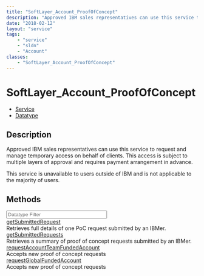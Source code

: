 ```yaml
---
title: "SoftLayer_Account_ProofOfConcept"
description: "Approved IBM sales representatives can use this service to request and manage temporary access on behalf of clients. Thi... "
date: "2018-02-12"
layout: "service"
tags:
    - "service"
    - "sldn"
    - "Account"
classes:
    - "SoftLayer_Account_ProofOfConcept"
---
```

# SoftLayer_Account_ProofOfConcept
<div id='service-datatype'>
    <ul id='sldn-reference-tabs'>
    <li id='service'> <a href='/reference/services/SoftLayer_Account_ProofOfConcept' >Service</a></li>    <li id='datatype'> <a href='/reference/datatypes/SoftLayer_Account_ProofOfConcept' >Datatype</a></li>
    </ul>
</div>

## Description
Approved IBM sales representatives can use this service to request and manage temporary access on behalf of clients. This access is subject to multiple layers of approval and requires payment arrangement in advance. 

This service is unavailable to users outside of IBM and is not applicable to the majority of users. 



        
<div id="properties" class="content">
    <h2>Methods</h2>
    <div class="view-filters">
        <div class="clearfix">
            <div class="search-input-box">
                <input placeholder="Datatype Filter" onkeyup="titleSearch(inputId='edit-combine', divId='method-div', elementClass='method-row')" 
                    type="text" id="edit-combine" value="" size="30" maxlength="128" class="form-text">
            </div>
        </div>
    </div>
    <div id="method-div">
            <div class="method-row">
                        <span class='view-field-title'><a href='/reference/services/SoftLayer_Account_ProofOfConcept/getSubmittedRequest'> getSubmittedRequest</a> </span>
            <div class='views-field-body'>Retrieves full details of one PoC request submitted by an IBMer.</div>
        </div>
            <div class="method-row">
                        <span class='view-field-title'><a href='/reference/services/SoftLayer_Account_ProofOfConcept/getSubmittedRequests'> getSubmittedRequests</a> </span>
            <div class='views-field-body'>Retrieves a summary of proof of concept requests submitted by an IBMer.</div>
        </div>
            <div class="method-row">
                        <span class='view-field-title'><a href='/reference/services/SoftLayer_Account_ProofOfConcept/requestAccountTeamFundedAccount'> requestAccountTeamFundedAccount</a> </span>
            <div class='views-field-body'>Accepts new proof of concept requests</div>
        </div>
            <div class="method-row">
                        <span class='view-field-title'><a href='/reference/services/SoftLayer_Account_ProofOfConcept/requestGlobalFundedAccount'> requestGlobalFundedAccount</a> </span>
            <div class='views-field-body'>Accepts new proof of concept requests</div>
        </div>
        </div>
</div>

